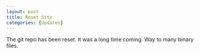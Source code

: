 ```yaml
---
layout: post
title: Reset Site
categories: [Updates]
---
```


The git repo has been reset. It was a long time coming. Way to many binary files.
